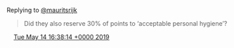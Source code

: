 Replying to [@mauritsrijk](https://twitter.com/mauritsrijk/status/1128188886746828801)

> Did they also reserve 30% of points to ‘acceptable personal hygiene’?

<img src="../../media/tweet.ico" width="12" /> [Tue May 14 16:38:14 +0000 2019](https://twitter.com/DromerDenker/status/1128338744405385216)